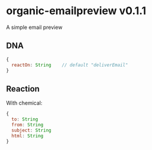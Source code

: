 # organic-emailpreview v0.1.1

A simple email preview

## DNA

```js
{
  reactOn: String    // default "deliverEmail"
}
```

## Reaction

With chemical:

```js
{
  to: String
  from: String
  subject: String
  html: String
}
```
